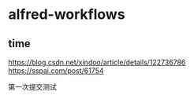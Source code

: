 # alfred-workflows

## time
https://blog.csdn.net/xindoo/article/details/122736786
https://sspai.com/post/61754

第一次提交测试
